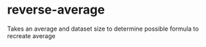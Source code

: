 # reverse-average
Takes an average and dataset size to determine possible formula to recreate average
